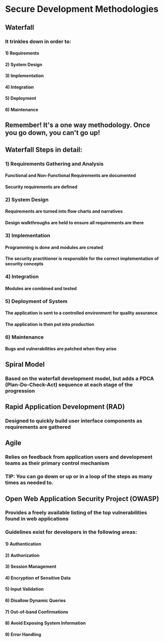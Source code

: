# Secure Development Methodologies

## Waterfall

### It trinkles down in order to:

#### 1) Requirements

#### 2) System Design

#### 3) Implementation

#### 4) Integration

#### 5) Deployment

#### 6) Maintenance

## Remember! It's a one way methodology. Once you go down, you can't go up!

## Waterfall Steps in detail:

### 1) Requirements Gathering and Analysis

#### Functional and Non-Functional Requirements are documented

#### Security requirements are defined

### 2) System Design

#### Requirements are turned into flow charts and narratives

#### Design walkthroughs are held to ensure all requirements are there

### 3) Implementation

#### Programming is done and modules are created

#### The security practitioner is responsible for the correct implementation of security concepts

### 4) Integration

#### Modules are combined and tested

### 5) Deployment of System

#### The application is sent to a controlled environment for quality assurance

#### The application is then put into production

### 6) Maintenance

#### Bugs and vulnerabilities are patched when they arise

## Spiral Model

### Based on the waterfall development model, but adds a PDCA (Plan-Do-Check-Act) sequence at each stage of the progression

## Rapid Application Development (RAD)

### Designed to quickly build user interface components as requirements are gathered


## Agile 

### Relies on feedback from application users and development teams as their primary control mechanism

### TIP: You can go down or up or in a loop of the steps as many times as needed to.

## Open Web Application Security Project (OWASP)

### Provides a freely available listing of the top vulnerabilities found in web applications

### Guidelines exist for developers in the following areas:

#### 1) Authentication

#### 2) Authorization

#### 3) Session Management

#### 4) Encryption of Sensitive Data

#### 5) Input Validation

#### 6) Disallow Dynamic Queries

#### 7) Out-of-band Confirmations

#### 8) Avoid Exposing System Information

#### 9) Error Handling
